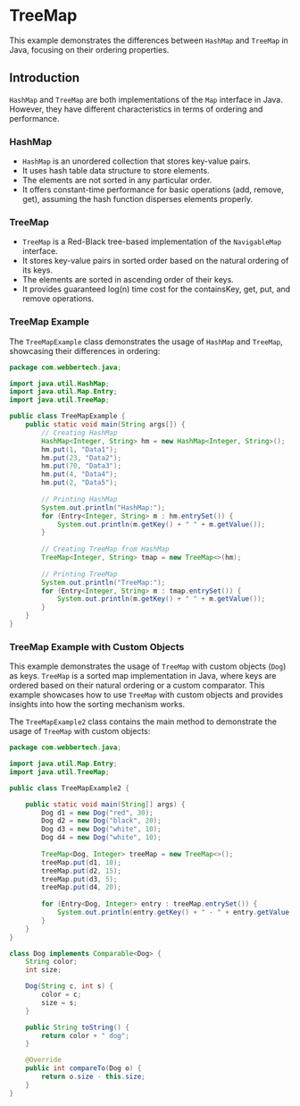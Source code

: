 # TreeMap

This example demonstrates the differences between `HashMap` and `TreeMap` in Java, focusing on their ordering properties.

## Introduction

`HashMap` and `TreeMap` are both implementations of the `Map` interface in Java. However, they have different characteristics in terms of ordering and performance.

### HashMap

- `HashMap` is an unordered collection that stores key-value pairs.
- It uses hash table data structure to store elements.
- The elements are not sorted in any particular order.
- It offers constant-time performance for basic operations (add, remove, get), assuming the hash function disperses elements properly.

### TreeMap

- `TreeMap` is a Red-Black tree-based implementation of the `NavigableMap` interface.
- It stores key-value pairs in sorted order based on the natural ordering of its keys.
- The elements are sorted in ascending order of their keys.
- It provides guaranteed log(n) time cost for the containsKey, get, put, and remove operations.

### TreeMap Example

The `TreeMapExample` class demonstrates the usage of `HashMap` and `TreeMap`, showcasing their differences in ordering:

```java
package com.webbertech.java;

import java.util.HashMap;
import java.util.Map.Entry;
import java.util.TreeMap;

public class TreeMapExample {
    public static void main(String args[]) {
        // Creating HashMap
        HashMap<Integer, String> hm = new HashMap<Integer, String>();
        hm.put(1, "Data1");
        hm.put(23, "Data2");
        hm.put(70, "Data3");
        hm.put(4, "Data4");
        hm.put(2, "Data5");
        
        // Printing HashMap
        System.out.println("HashMap:");
        for (Entry<Integer, String> m : hm.entrySet()) {
            System.out.println(m.getKey() + " " + m.getValue());
        }
        
        // Creating TreeMap from HashMap
        TreeMap<Integer, String> tmap = new TreeMap<>(hm);
        
        // Printing TreeMap
        System.out.println("TreeMap:");
        for (Entry<Integer, String> m : tmap.entrySet()) {
            System.out.println(m.getKey() + " " + m.getValue());
        }
    }   
}
```

### TreeMap Example with Custom Objects

This example demonstrates the usage of `TreeMap` with custom objects (`Dog`) as keys.
`TreeMap` is a sorted map implementation in Java, where keys are ordered based on their natural ordering or a custom comparator. This example showcases how to use `TreeMap` with custom objects and provides insights into how the sorting mechanism works.

The `TreeMapExample2` class contains the main method to demonstrate the usage of `TreeMap` with custom objects:

```java
package com.webbertech.java;

import java.util.Map.Entry;
import java.util.TreeMap;

public class TreeMapExample2 {

    public static void main(String[] args) {
        Dog d1 = new Dog("red", 30);
        Dog d2 = new Dog("black", 20);
        Dog d3 = new Dog("white", 10);
        Dog d4 = new Dog("white", 10);
        
        TreeMap<Dog, Integer> treeMap = new TreeMap<>();
        treeMap.put(d1, 10);
        treeMap.put(d2, 15);
        treeMap.put(d3, 5);
        treeMap.put(d4, 20);
        
        for (Entry<Dog, Integer> entry : treeMap.entrySet()) {
            System.out.println(entry.getKey() + " - " + entry.getValue());
        }
    }
}

class Dog implements Comparable<Dog> {
    String color;
    int size;

    Dog(String c, int s) {
        color = c;
        size = s;
    }

    public String toString() {
        return color + " dog";
    }

    @Override
    public int compareTo(Dog o) {
        return o.size - this.size;
    }
}

